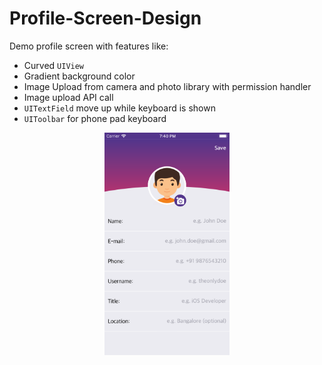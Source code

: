 # Profile-Screen-Design

Demo profile screen with features like: 
* Curved `UIView`
* Gradient background color
* Image Upload from camera and photo library with permission handler
* Image upload API call
* `UITextField` move up while keyboard is shown
* `UIToolbar` for phone pad keyboard

<p align="center">
  <img align="center" src="https://raw.githubusercontent.com/ArnabHore/Profile-Screen-Design/master/Profile/Images/DemoScreen.png" alt="Demo Image" width="200" height="356">
</p>
